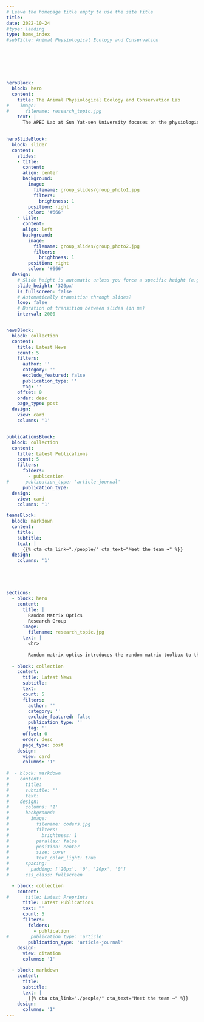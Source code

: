 ```yaml
---
# Leave the homepage title empty to use the site title
title:
date: 2022-10-24
#type: landing
type: home_index
#subTitle: Animal Physiological Ecology and Conservation







heroBlock:
  block: hero
  content:
    title: The Animal Physiological Ecology and Conservation Lab
#    image:
#      filename: research_topic.jpg
    text: |
      The APEC Lab at Sun Yat-sen University focuses on the physiological ecology and conservation of terrestrial animals, especially reptiles and birds. Our research integrates field and controlled experiments with mechanistic and statistical models to explore how animals interact with their environment. By studying physiological responses and ecological dynamics, we assess species’ adaptability and vulnerability to environmental change. Our work aims to enhance biodiversity conservation by bridging experimental research with predictive modeling.

  
heroSlideBlock:
  block: slider
  content:
    slides:
    - title: 
      content: 
      align: center
      background:
        image:
          filename: group_slides/group_photo1.jpg
          filters:
            brightness: 1
        position: right
        color: '#666'  
    - title: 
      content: 
      align: left
      background:
        image:
          filename: group_slides/group_photo2.jpg
          filters:
            brightness: 1
        position: right
        color: '#666'  
  design:
    # Slide height is automatic unless you force a specific height (e.g. '400px')
    slide_height: '320px'
    is_fullscreen: false
    # Automatically transition through slides?
    loop: false
    # Duration of transition between slides (in ms)
    interval: 2000


newsBlock:
  block: collection
  content:
    title: Latest News
    count: 5
    filters:
      author: ''
      category: ''
      exclude_featured: false
      publication_type: ''
      tag: ''
    offset: 0
    order: desc
    page_type: post
  design:
    view: card
    columns: '1'      


publicationsBlock:
  block: collection
  content:
    title: Latest Publications
    count: 5
    filters:
      folders:
        - publication
#      publication_type: 'article-journal'
      publication_type: 
  design:
    view: card
    columns: '1'      

teamsBlock:
  block: markdown
  content:
    title:
    subtitle:  
    text: |
      {{% cta cta_link="./people/" cta_text="Meet the team →" %}}
  design:
    columns: '1'





sections:
  - block: hero
    content:
      title: |
        Random Matrix Optics
        Research Group
      image:
        filename: research_topic.jpg
      text: |
        <br>
        
        Random matrix optics introduces the random matrix toolbox to the representation of light wave-particle duality. Starting in 2019, our group focused on light field representation, decomposition, detection, and manipulation using the random matrix representation. Random matrix representation provides a statistical gating strategy for different components in the light field. For example, the single and multiple scattering component in wide-field reflective imaging; the ballistic and multiple scattering component in spectral-domain OCT. The gated multiple scattering component facilitates the calculation of absorption information for in-vivo tissue imaging.
  
  - block: collection
    content:
      title: Latest News
      subtitle:
      text:
      count: 5
      filters:
        author: ''
        category: ''
        exclude_featured: false
        publication_type: ''
        tag: ''
      offset: 0
      order: desc
      page_type: post
    design:
      view: card
      columns: '1'
  
#  - block: markdown
#    content:
#      title:
#      subtitle: ''
#      text:
#    design:
#      columns: '1'
#      background:
#        image: 
#          filename: coders.jpg
#          filters:
#            brightness: 1
#          parallax: false
#          position: center
#          size: cover
#          text_color_light: true
#      spacing:
#        padding: ['20px', '0', '20px', '0']
#      css_class: fullscreen

  - block: collection
    content:
#      title: Latest Preprints
      title: Latest Publications
      text: ""
      count: 5
      filters:
        folders:
          - publication
#        publication_type: 'article'
        publication_type: 'article-journal'
    design:
      view: citation
      columns: '1'

  - block: markdown
    content:
      title:
      subtitle:
      text: |
        {{% cta cta_link="./people/" cta_text="Meet the team →" %}}
    design:
      columns: '1'
---
```

